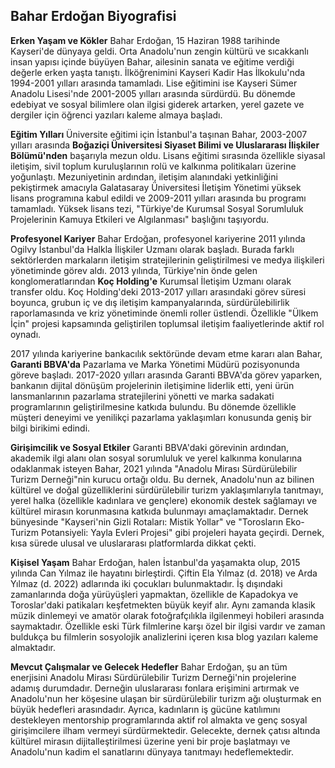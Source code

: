 ## Bahar Erdoğan Biyografisi

**Erken Yaşam ve Kökler**
Bahar Erdoğan, 15 Haziran 1988 tarihinde Kayseri'de dünyaya geldi. Orta Anadolu'nun zengin kültürü ve sıcakkanlı insan yapısı içinde büyüyen Bahar, ailesinin sanata ve eğitime verdiği değerle erken yaşta tanıştı. İlköğrenimini Kayseri Kadir Has İlkokulu'nda 1994-2001 yılları arasında tamamladı. Lise eğitimini ise Kayseri Sümer Anadolu Lisesi'nde 2001-2005 yılları arasında sürdürdü. Bu dönemde edebiyat ve sosyal bilimlere olan ilgisi giderek artarken, yerel gazete ve dergiler için öğrenci yazıları kaleme almaya başladı.

**Eğitim Yılları**
Üniversite eğitimi için İstanbul'a taşınan Bahar, 2003-2007 yılları arasında **Boğaziçi Üniversitesi Siyaset Bilimi ve Uluslararası İlişkiler Bölümü'nden** başarıyla mezun oldu. Lisans eğitimi sırasında özellikle siyasal iletişim, sivil toplum kuruluşlarının rolü ve kalkınma politikaları üzerine yoğunlaştı. Mezuniyetinin ardından, iletişim alanındaki yetkinliğini pekiştirmek amacıyla Galatasaray Üniversitesi İletişim Yönetimi yüksek lisans programına kabul edildi ve 2009-2011 yılları arasında bu programı tamamladı. Yüksek lisans tezi, "Türkiye'de Kurumsal Sosyal Sorumluluk Projelerinin Kamuya Etkileri ve Algılanması" başlığını taşıyordu.

**Profesyonel Kariyer**
Bahar Erdoğan, profesyonel kariyerine 2011 yılında Ogilvy İstanbul'da Halkla İlişkiler Uzmanı olarak başladı. Burada farklı sektörlerden markaların iletişim stratejilerinin geliştirilmesi ve medya ilişkileri yönetiminde görev aldı. 2013 yılında, Türkiye'nin önde gelen konglomeratlarından **Koç Holding'e** Kurumsal İletişim Uzmanı olarak transfer oldu. Koç Holding'deki 2013-2017 yılları arasındaki görev süresi boyunca, grubun iç ve dış iletişim kampanyalarında, sürdürülebilirlik raporlamasında ve kriz yönetiminde önemli roller üstlendi. Özellikle "Ülkem İçin" projesi kapsamında geliştirilen toplumsal iletişim faaliyetlerinde aktif rol oynadı.

2017 yılında kariyerine bankacılık sektöründe devam etme kararı alan Bahar, **Garanti BBVA'da** Pazarlama ve Marka Yönetimi Müdürü pozisyonunda göreve başladı. 2017-2020 yılları arasında Garanti BBVA'da görev yaparken, bankanın dijital dönüşüm projelerinin iletişimine liderlik etti, yeni ürün lansmanlarının pazarlama stratejilerini yönetti ve marka sadakati programlarının geliştirilmesine katkıda bulundu. Bu dönemde özellikle müşteri deneyimi ve yenilikçi pazarlama yaklaşımları konusunda geniş bir bilgi birikimi edindi.

**Girişimcilik ve Sosyal Etkiler**
Garanti BBVA'daki görevinin ardından, akademik ilgi alanı olan sosyal sorumluluk ve yerel kalkınma konularına odaklanmak isteyen Bahar, 2021 yılında "Anadolu Mirası Sürdürülebilir Turizm Derneği"nin kurucu ortağı oldu. Bu dernek, Anadolu'nun az bilinen kültürel ve doğal güzelliklerini sürdürülebilir turizm yaklaşımlarıyla tanıtmayı, yerel halka (özellikle kadınlara ve gençlere) ekonomik destek sağlamayı ve kültürel mirasın korunmasına katkıda bulunmayı amaçlamaktadır. Dernek bünyesinde "Kayseri'nin Gizli Rotaları: Mistik Yollar" ve "Torosların Eko-Turizm Potansiyeli: Yayla Evleri Projesi" gibi projeleri hayata geçirdi. Dernek, kısa sürede ulusal ve uluslararası platformlarda dikkat çekti.

**Kişisel Yaşam**
Bahar Erdoğan, halen İstanbul'da yaşamakta olup, 2015 yılında Can Yılmaz ile hayatını birleştirdi. Çiftin Ela Yılmaz (d. 2018) ve Arda Yılmaz (d. 2022) adlarında iki çocukları bulunmaktadır. İş dışındaki zamanlarında doğa yürüyüşleri yapmaktan, özellikle de Kapadokya ve Toroslar'daki patikaları keşfetmekten büyük keyif alır. Aynı zamanda klasik müzik dinlemeyi ve amatör olarak fotoğrafçılıkla ilgilenmeyi hobileri arasında saymaktadır. Özellikle eski Türk filmlerine karşı özel bir ilgisi vardır ve zaman buldukça bu filmlerin sosyolojik analizlerini içeren kısa blog yazıları kaleme almaktadır.

**Mevcut Çalışmalar ve Gelecek Hedefler**
Bahar Erdoğan, şu an tüm enerjisini Anadolu Mirası Sürdürülebilir Turizm Derneği'nin projelerine adamış durumdadır. Derneğin uluslararası fonlara erişimini artırmak ve Anadolu'nun her köşesine ulaşan bir sürdürülebilir turizm ağı oluşturmak en büyük hedefleri arasındadır. Ayrıca, kadınların iş gücüne katılımını destekleyen mentorship programlarında aktif rol almakta ve genç sosyal girişimcilere ilham vermeyi sürdürmektedir. Gelecekte, dernek çatısı altında kültürel mirasın dijitalleştirilmesi üzerine yeni bir proje başlatmayı ve Anadolu'nun kadim el sanatlarını dünyaya tanıtmayı hedeflemektedir.